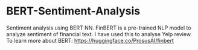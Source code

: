 # BERT-Sentiment-Analysis
Sentiment analysis using BERT NN. 
FinBERT is a pre-trained NLP model to analyze sentiment of financial text.
I have used this to analyse Yelp review.
To learn more about BERT: https://huggingface.co/ProsusAI/finbert

